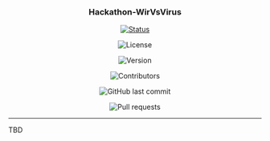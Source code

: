 
<h3 align="center">Hackathon-WirVsVirus</h3>

<div align="center">

  [![Status](https://img.shields.io/badge/status-active-success.svg)]()
  
  ![License](https://img.shields.io/github/license/marco-koenen/Hackathon-WirVsVirus)
  
  ![Version](https://img.shields.io/github/package-json/v/marco-koenen/Hackathon-WirVsVirus)
  
  ![Contributors](https://img.shields.io/github/contributors/marco-koenen/Hackathon-WirVsVirus)
  
  ![GitHub last commit](https://img.shields.io/github/last-commit/marco-koenen/Hackathon-WirVsVirus)
  
  ![Pull requests](https://img.shields.io/github/issues-pr/marco-koenen/Hackathon-WirVsVirus)

</div>

---

TBD
